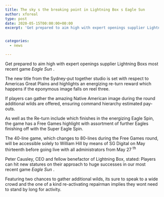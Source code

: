```yaml
---
title: The sky s the breaking point in Lightning Box s Eagle Sun
author: xforeal 
type: post
date: 2020-05-15T00:00:00+00:00
excerpt: 'Get prepared to aim high with expert openings supplier Lightning Boxs most recent game Eagle Sun '


categories:
  - news

---
```

Get prepared to aim high with expert openings supplier Lightning Boxs most recent game _Eagle Sun_ . 

The new title from the Sydney-put together studio is set with respect to Americas Great Plains and highlights an energizing re-turn reward which happens if the eponymous image falls on reel three. 

If players can gather the amazing Native American image during the round additional wilds are offered, ensuring command hierarchy estimated pay-outs. 

As well as the Re-turn include which finishes in the energizing Eagle Spin, the game has a Free Games highlight with assortment of further Eagles finishing off with the Super Eagle Spin. 

The 40-line game, which changes to 80-lines during the Free Games round, will be accessible solely to William Hill by means of SG Digital on May thirteenth before going live with all administrators from May 27 <sup>th </sup>

Peter Causley, CEO and fellow benefactor of Lightning Box, stated: Players can hit new statures on their approach to huge successes in our most recent game _Eagle Sun_ . 

Featuring two chances to gather additional wilds, its sure to speak to a wide crowd and the one of a kind re-activating repairman implies they wont need to stand by long for activity.